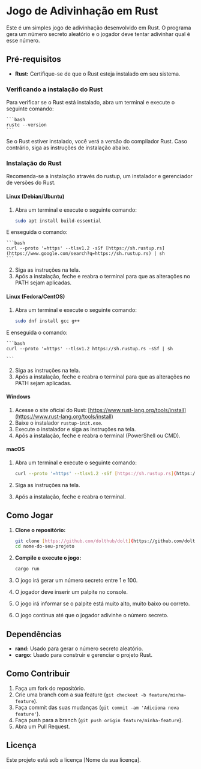 # Jogo de Adivinhação em Rust

Este é um simples jogo de adivinhação desenvolvido em Rust. O programa gera um número secreto aleatório e o jogador deve tentar adivinhar qual é esse número.

## Pré-requisitos

* **Rust:** Certifique-se de que o Rust esteja instalado em seu sistema.

### Verificando a instalação do Rust

Para verificar se o Rust está instalado, abra um terminal e execute o seguinte comando:

    ```bash
    rustc --version
    ```

Se o Rust estiver instalado, você verá a versão do compilador Rust. Caso contrário, siga as instruções de instalação abaixo.

### Instalação do Rust

Recomenda-se a instalação através do rustup, um instalador e gerenciador de versões do Rust.

#### Linux (Debian/Ubuntu)

1.  Abra um terminal e execute o seguinte comando:

    ```bash
    sudo apt install build-essential
    ```

E enseguida o comando:

    ```bash
    curl --proto '=https' --tlsv1.2 -sSf [https://sh.rustup.rs](https://www.google.com/search?q=https://sh.rustup.rs) | sh
    ```

2.  Siga as instruções na tela.
3.  Após a instalação, feche e reabra o terminal para que as alterações no PATH sejam aplicadas.

#### Linux (Fedora/CentOS)

1.  Abra um terminal e execute o seguinte comando:

    ```bash
    sudo dnf install gcc g++
    ```

E enseguida o comando:

    ```bash
    curl --proto '=https' --tlsv1.2 https://sh.rustup.rs -sSf | sh

    ```

2.  Siga as instruções na tela.
3.  Após a instalação, feche e reabra o terminal para que as alterações no PATH sejam aplicadas.


#### Windows

1.  Acesse o site oficial do Rust: [https://www.rust-lang.org/tools/install](https://www.rust-lang.org/tools/install)
2.  Baixe o instalador `rustup-init.exe`.
3.  Execute o instalador e siga as instruções na tela.
4.  Após a instalação, feche e reabra o terminal (PowerShell ou CMD).

#### macOS

1.  Abra um terminal e execute o seguinte comando:

    ```bash
    curl --proto '=https' --tlsv1.2 -sSf [https://sh.rustup.rs](https://www.google.com/search?q=https://sh.rustup.rs) | sh
    ```

2.  Siga as instruções na tela.
3.  Após a instalação, feche e reabra o terminal.

## Como Jogar

1.  **Clone o repositório:**

    ```bash
    git clone [https://github.com/dolthub/dolt](https://github.com/dolthub/dolt)
    cd nome-do-seu-projeto
    ```

2.  **Compile e execute o jogo:**

    ```bash
    cargo run
    ```

3.  O jogo irá gerar um número secreto entre 1 e 100.
4.  O jogador deve inserir um palpite no console.
5.  O jogo irá informar se o palpite está muito alto, muito baixo ou correto.
6.  O jogo continua até que o jogador adivinhe o número secreto.

## Dependências

* **rand:** Usado para gerar o número secreto aleatório.
* **cargo:** Usado para construir e gerenciar o projeto Rust.

## Como Contribuir

1.  Faça um fork do repositório.
2.  Crie uma branch com a sua feature (`git checkout -b feature/minha-feature`).
3.  Faça commit das suas mudanças (`git commit -am 'Adiciona nova feature'`).
4.  Faça push para a branch (`git push origin feature/minha-feature`).
5.  Abra um Pull Request.

## Licença

Este projeto está sob a licença [Nome da sua licença].